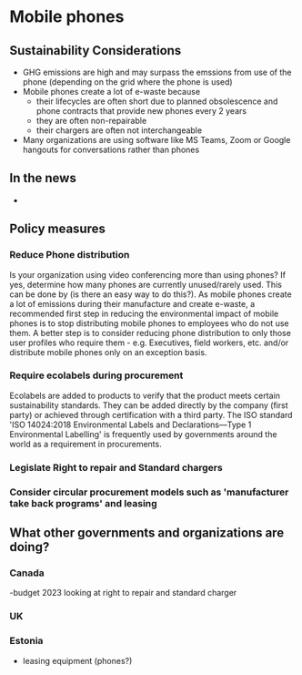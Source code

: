 # Mobile phones
## Sustainability Considerations
- GHG emissions are high and may surpass the emssions from use of the phone (depending on the grid where the phone is used)
- Mobile phones create a lot of e-waste because
    - their lifecycles are often short due to planned obsolescence and phone contracts that provide new phones every 2 years
    - they are often non-repairable
    - their chargers are often not interchangeable  
- Many organizations are using software like MS Teams, Zoom or Google hangouts for conversations rather than phones

## In the news
- 

## Policy measures

### Reduce Phone distribution
Is your organization using video conferencing more than using phones? If yes, determine how many phones are currently unused/rarely used. This can be done by (is there an easy way to do this?). As mobile phones create a lot of emissions during their manufacture and create e-waste, a recommended first step in reducing the environmental impact of mobile phones is to stop distributing mobile phones to employees who do not use them. A better step is to consider reducing phone distribution to only those user profiles who require them - e.g. Executives, field workers, etc. and/or distribute mobile phones only on an exception basis.

### Require ecolabels during procurement
Ecolabels are added to products to verify that the product meets certain sustainability standards. They can be added directly by the company (first party) or achieved through certification with a third party.  The ISO standard 'ISO 14024:2018 Environmental Labels and Declarations—Type 1 Environmental Labelling' is frequently used by governments around the world as a requirement in procurements.

### Legislate Right to repair and Standard chargers

### Consider circular procurement models such as 'manufacturer take back programs' and leasing



## What other governments and organizations are doing?
### Canada
-budget 2023 looking at right to repair and standard charger

### UK

### Estonia
- leasing equipment (phones?)
